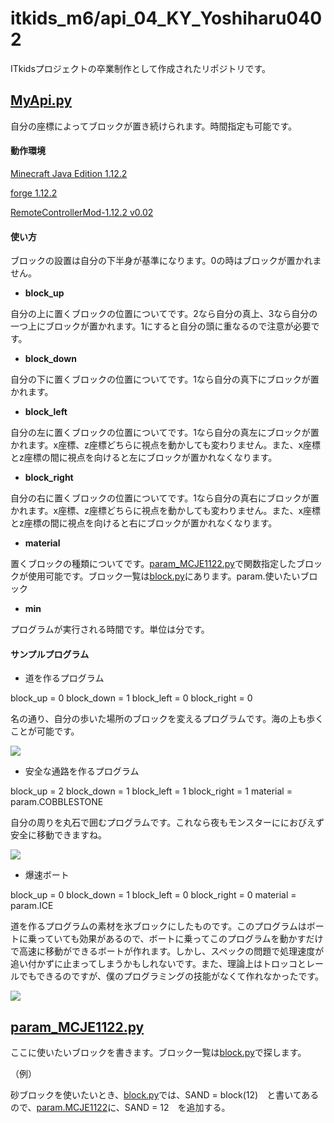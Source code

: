 # itkids_m6/api_04_KY_Yoshiharu0402
ITkidsプロジェクトの卒業制作として作成されたリポジトリです。

## [MyApi.py](./MyApi.py)
自分の座標によってブロックが置き続けられます。時間指定も可能です。

#### 動作環境
[Minecraft Java Edition 1.12.2](./https://www.minecraft.net/ja-jp)

[forge 1.12.2](./https://files.minecraftforge.net/net/minecraftforge/forge/index_1.12.2.html)

[RemoteControllerMod-1.12.2 v0.02](./https://www.curseforge.com/minecraft/mc-mods/remote-controller/files/3242375)

#### 使い方
ブロックの設置は自分の下半身が基準になります。0の時はブロックが置かれません。
- **block_up** 

自分の上に置くブロックの位置についてです。2なら自分の真上、3なら自分の一つ上にブロックが置かれます。1にすると自分の頭に重なるので注意が必要です。
- **block_down** 

自分の下に置くブロックの位置についてです。1なら自分の真下にブロックが置かれます。
- **block_left** 

自分の左に置くブロックの位置についてです。1なら自分の真左にブロックが置かれます。x座標、z座標どちらに視点を動かしても変わりません。また、x座標とz座標の間に視点を向けると左にブロックが置かれなくなります。
- **block_right** 

自分の右に置くブロックの位置についてです。1なら自分の真右にブロックが置かれます。x座標、z座標どちらに視点を動かしても変わりません。また、x座標とz座標の間に視点を向けると右にブロックが置かれなくなります。
- **material** 

置くブロックの種類についてです。[param_MCJE1122.py](./param_MCJE1122.py)で関数指定したブロックが使用可能です。ブロック一覧は[block.py](./block.py)にあります。param.使いたいブロック
- **min**

プログラムが実行される時間です。単位は分です。

#### サンプルプログラム

- 道を作るプログラム

block_up = 0
block_down = 1
block_left = 0
block_right = 0

名の通り、自分の歩いた場所のブロックを変えるプログラムです。海の上も歩くことが可能です。

[<img src="./images/ezgif-4-e5d04a153f.gif">](./images/ezgif-4-e5d04a153f.gif)

- 安全な通路を作るプログラム

block_up = 2
block_down = 1
block_left = 1
block_right = 1
material = param.COBBLESTONE

自分の周りを丸石で囲むプログラムです。これなら夜もモンスターににおびえず安全に移動できますね。

[<img src="./images/ezgif-4-d1a8f823e5.gif">](./images/ezgif-4-d1a8f823e5.gif)

- 爆速ボート

block_up = 0
block_down = 1
block_left = 0
block_right = 0
material = param.ICE

道を作るプログラムの素材を氷ブロックにしたものです。このプログラムはボートに乗っていても効果があるので、ボートに乗ってこのプログラムを動かすだけで高速に移動ができるボートが作れます。しかし、スペックの問題で処理速度が追い付かずに止まってしまうかもしれないです。また、理論上はトロッコとレールでもできるのですが、僕のプログラミングの技能がなくて作れなかったです。

[<img src="./images/ezgif-4-4bff1e4e4c.gif">](./images/ezgif-4-4bff1e4e4c.gif)
## [param_MCJE1122.py](./param_MCJE1122.py)
ここに使いたいブロックを書きます。ブロック一覧は[block.py](./block.py)で探します。

（例）

砂ブロックを使いたいとき、[block.py](./block.py)では、SAND = block(12)　と書いてあるので、[param.MCJE1122](./param.MCJE1122)に、SAND = 12　を追加する。
